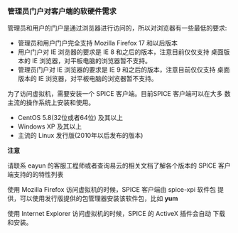 ### 管理员门户对客户端的软硬件需求

管理员和用户的门户是通过浏览器进行访问的，所以对浏览器有一些最低的要求:

-   管理员和用户门户完全支持 Mozilla Firefox 17 和以后版本
-   用户门户对 IE 浏览器的要求是 IE 8 和之后的版本，注意目前仅仅支持
    桌面版本的 IE 浏览器，对平板电脑的浏览器暂不支持。
-   管理员门户对 IE 浏览器的要求是 IE 9 和之后的版本，注意目前仅仅支持
    桌面版本的 IE 浏览器，对平板电脑的浏览器暂不支持。

为了访问虚拟机，需要安装一个 SPICE 客户端。目前SPICE 客户端可以在大多
数主流的操作系统上安装和使用。

-   CentOS 5.8(32位或者64位) 及其以上
-   Windows XP 及其以上
-   主流的 Linux 发行版(2010年以后发布的版本)

**注意**

请联系 eayun 的客服工程师或者查询易云的相关文档了解各个版本的 SPICE
客户端支持的的特性列表

使用 Mozilla Firefox 访问虚拟机的时候，SPICE 客户端由 spice-xpi 软件包
提供，可以使用发行版提供的包管理器安装该软件包，比如 **yum**

使用 Internet Explorer 访问虚拟机的时候，SPICE 的 ActiveX 插件会自动
下载和安装。
